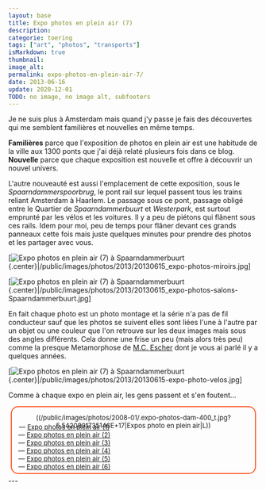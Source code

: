 ```yaml
---
layout: base
title: Expo photos en plein air (7)
description: 
categorie: toering
tags: ["art", "photos", "transports"]
isMarkdown: true
thumbnail: 
image_alt: 
permalink: expo-photos-en-plein-air-7/
date: 2013-06-16
update: 2020-12-01
TODO: no image, no image alt, subfooters
---
```




Je ne suis plus à Amsterdam mais quand j'y passe je fais des découvertes qui me semblent familières et nouvelles en même temps. 

**Familières** parce que l'exposition de photos en plein air est une habitude de la ville aux 1300 ponts que j'ai déjà relaté plusieurs fois dans ce blog. **Nouvelle** parce que chaque exposition est nouvelle et offre à découvrir un nouvel univers. 

L'autre nouveauté est aussi l'emplacement de cette exposition, sous le *Spaarndammerspoorbrug*, le pont rail sur lequel passent tous les trains reliant Amsterdam à Haarlem. Le passage sous ce pont, passage obligé entre le Quartier de *Spaarndammerbuurt* et *Westerpark*, est surtout emprunté par les vélos et les voitures. Il y a peu de piétons qui flânent sous ces rails. Idem pour moi, peu de temps pour flâner devant ces grands panneaux cette fois mais juste quelques minutes pour prendre des photos et les partager avec vous.

[![Expo photos en plein air (7) à Spaarndammerbuurt](.20130615_expo-photos-miroirs_m.jpg){.center}|/public/images/photos/2013/20130615_expo-photos-miroirs.jpg]

[![Expo photos en plein air (7) à Spaarndammerbuurt](.20130615_expo-photos-salons-Spaarndammerbuurt_m.jpg){.center}|/public/images/photos/2013/20130615_expo-photos-salons-Spaarndammerbuurt.jpg]

En fait chaque photo est un photo montage et la série n'a pas de fil conducteur sauf que les photos se suivent elles sont liées l'une à l'autre par un objet ou une couleur que l'on retrouve sur les deux images mais sous des angles différents. Cela donne une frise un peu (mais alors très peu) comme la presque Metamorphose de [M.C. Escher](/mauritz-cornelis-escher-in-het-paleis-van-den-haag) dont je vous ai parlé il y a quelques années.

[![Expo photos en plein air (7) à Spaarndammerbuurt](.20130615-expo-photo-velos_m.jpg){.center}|/public/images/photos/2013/20130615-expo-photo-velos.jpg]

Comme à chaque expo en plein air, les gens passent et s'en foutent…


<!-- HTML -->
<div style="border:2px solid #FF5521; border-radius:15px; text-align:center; font-size:small; padding:1em 1em 0 1em; margin:5px; min-height:120px; ">
<!-- / HTML -->
((/public/images/photos/2008-01/.expo-photos-dam-400_t.jpg?5.5420891735146E+17|Expos photo en plein air|L))
<!-- HTML -->
<div style="float:left; text-wrap:no-wrap; margin-top: -1em;">
— <a href="/expo-photos-en-plein-air">Expo photos en plein air (1)</a><br>
— <a href="/expo-photos-en-plein-air-2">Expo photos en plein air (2)</a><br>
— <a href="/expo-photos-en-plein-air-3">Expo photos en plein air (3)</a><br>
— <a href="/expo-photos-en-plein-air-4">Expo photos en plein air (4)</a><br>
— <a href="/expo-photos-en-plein-air-5">Expo photos en plein air (5)</a><br>
— <a href="/expo-photos-en-plein-air-6">Expo photos en plein air (6)</a><br>
</div>
<div style="clear:both; margin-top:1em;"></div>
</div>
<!-- / HTML -->
---